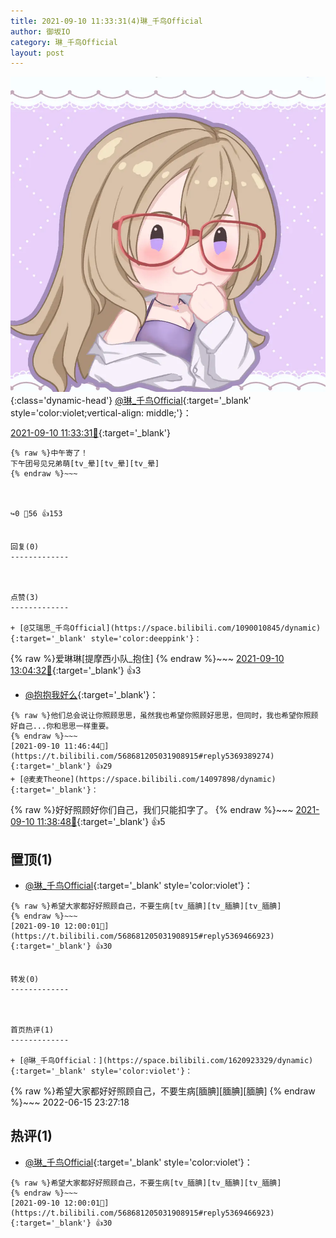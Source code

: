```yaml
---
title: 2021-09-10 11:33:31(4)琳_千鸟Official
author: 御坂IO
category: 琳_千鸟Official
layout: post
---
```


![img](/images/c0a88f85ebd0d056f37b114e0748e69556c8b488.jpg){:class='dynamic-head'}
[@琳_千鸟Official](https://space.bilibili.com/1620923329/dynamic){:target='_blank' style='color:violet;vertical-align: middle;'}：

[2021-09-10 11:33:31🔗](https://t.bilibili.com/568681205031908915){:target='_blank'}

~~~
{% raw %}中午寄了！
下午团号见兄弟萌[tv_晕][tv_晕][tv_晕]
{% endraw %}~~~



↪️0 💬56 👍153


回复(0)
-------------



点赞(3)
-------------

+ [@艾瑞思_千鸟Official](https://space.bilibili.com/1090010845/dynamic){:target='_blank' style='color:deeppink'}：
~~~
{% raw %}爱琳琳[提摩西小队_抱住]
{% endraw %}~~~
[2021-09-10 13:04:32🔗](https://t.bilibili.com/568681205031908915#reply5369875148){:target='_blank'} 👍3
+ [@抱抱我好么](https://space.bilibili.com/12285084/dynamic){:target='_blank'}：
~~~
{% raw %}他们总会说让你照顾思思，虽然我也希望你照顾好思思，但同时，我也希望你照顾好自己...你和思思一样重要。
{% endraw %}~~~
[2021-09-10 11:46:44🔗](https://t.bilibili.com/568681205031908915#reply5369389274){:target='_blank'} 👍29
+ [@麦麦Theone](https://space.bilibili.com/14097898/dynamic){:target='_blank'}：
~~~
{% raw %}好好照顾好你们自己，我们只能扣字了。
{% endraw %}~~~
[2021-09-10 11:38:48🔗](https://t.bilibili.com/568681205031908915#reply5369349982){:target='_blank'} 👍5


置顶(1)
-------------

+ [@琳_千鸟Official](https://space.bilibili.com/1620923329/dynamic){:target='_blank' style='color:violet'}：
~~~
{% raw %}希望大家都好好照顾自己，不要生病[tv_腼腆][tv_腼腆][tv_腼腆]
{% endraw %}~~~
[2021-09-10 12:00:01🔗](https://t.bilibili.com/568681205031908915#reply5369466923){:target='_blank'} 👍30


转发(0)
-------------



首页热评(1)
-------------

+ [@琳_千鸟Official：](https://space.bilibili.com/1620923329/dynamic){:target='_blank' style='color:violet'}：
~~~
{% raw %}希望大家都好好照顾自己，不要生病[腼腆][腼腆][腼腆]
{% endraw %}~~~
2022-06-15 23:27:18


热评(1)
-------------

+ [@琳_千鸟Official](https://space.bilibili.com/1620923329/dynamic){:target='_blank' style='color:violet'}：
~~~
{% raw %}希望大家都好好照顾自己，不要生病[tv_腼腆][tv_腼腆][tv_腼腆]
{% endraw %}~~~
[2021-09-10 12:00:01🔗](https://t.bilibili.com/568681205031908915#reply5369466923){:target='_blank'} 👍30


